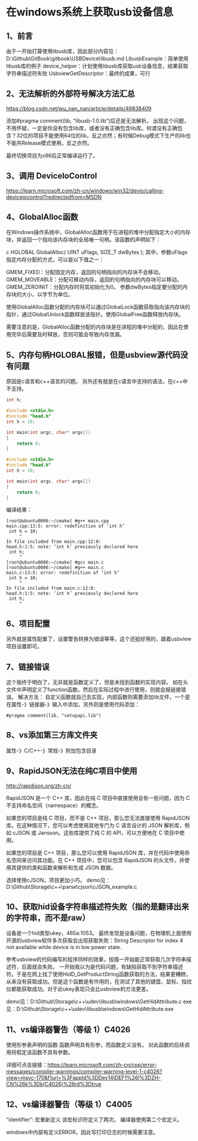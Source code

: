 # 在windows系统上获取usb设备信息

## 1、前言
由于一开始打算使用libusb库，因此部分内容见：D:\Github\GitBook\gitbook\USBDevice\libusb.md
LibusbExample：简单使用libusb库的例子
device_helper：计划使用libusb库获取usb设备信息，结果获取字符串描述符失败
UsbviewGetDescriptor：最终的成果，可行

## 2、无法解析的外部符号解决方法汇总
https://blog.csdn.net/wu_nan_nan/article/details/49838409

添加#pragma comment(lib, "libusb-1.0.lib")后还是无法解析。
出现这个问题，不用怀疑，一定是你没有包含lib库，或者没有正确包含lib库。何谓没有正确包含？32位的项目不能使用64位的lib，反之亦然；有时候Debug模式下生产的lib也不能共Release模式使用，反之亦然。

最终切换项目为x86后正常编译运行了。

## 3、调用 DeviceIoControl
https://learn.microsoft.com/zh-cn/windows/win32/devio/calling-deviceiocontrol?redirectedfrom=MSDN

## 4、GlobalAlloc函数
在Windows操作系统中，GlobalAlloc函数用于在进程的堆中分配指定大小的内存块，并返回一个指向该内存块的全局唯一句柄。该函数的声明如下：

c
HGLOBAL GlobalAlloc(
  UINT   uFlags,
  SIZE_T dwBytes
);
其中，参数uFlags指定内存分配的方式，可以是以下值之一：

GMEM_FIXED：分配固定内存，返回的句柄指向的内存块不会移动。
GMEM_MOVEABLE：分配可移动内存，返回的句柄指向的内存块可以移动。
GMEM_ZEROINIT：分配内存时将其初始化为0。
参数dwBytes指定要分配的内存块的大小，以字节为单位。

使用GlobalAlloc函数分配的内存块可以通过GlobalLock函数获取指向该内存块的指针，通过GlobalUnlock函数释放该指针。使用GlobalFree函数释放内存块。

需要注意的是，GlobalAlloc函数分配的内存块是在进程的堆中分配的，因此在使用完毕后需要及时释放，否则可能会导致内存泄漏。

## 5、内存句柄HGLOBAL报错，但是usbview源代码没有问题
原因是c语言和c++语言的问题。
另外还有就是在c语言中支持的语法，在c++中不支持。
```head.h
int h;
```

```main.cpp
#include <stdio.h>
#include "head.h"
int h = 10;

int main(int argc, char* argv[])
{
    return 0;
}
```

```main.c
#include <stdio.h>
#include "head.h"
int h = 10;

int main(int argc, char* argv[])
{
    return 0;
}
```

编译结果：
```
[root@ubuntu0006:~/cmake] #g++ main.cpp
main.cpp:13:5: error: redefinition of ‘int h’
 int h = 10;
     ^
In file included from main.cpp:12:0:
head.h:1:5: note: ‘int h’ previously declared here
 int h;
     ^
[root@ubuntu0006:~/cmake] #gcc main.c
[root@ubuntu0006:~/cmake] #g++ main.c
main.c:13:5: error: redefinition of ‘int h’
 int h = 10;
     ^
In file included from main.c:12:0:
head.h:1:5: note: ‘int h’ previously declared here
 int h;
     ^
```

## 6、项目配置
另外就是属性配置了，设置警告转换为错误等等，这个还挺好用的，跟着usbview项目设置即可。

## 7、链接错误
这个我终于明白了，无非就是函数定义了，但是未找到函数的实现内容。
如在头文件中声明定义了function函数，然后在实际过程中进行使用，则就会报链接错误。
解决方法：
自定义函数就自己去实现，内部函数则需要添加lib文件，一个是在属性-》链接器-》输入中添加，另外则是使用代码添加：
```
#pragma comment(lib, "setupapi.lib")
```

## 8、vs添加第三方库文件夹
属性-》C/C++-》常规-》附加包含目录

## 9、RapidJSON无法在纯C项目中使用
http://rapidjson.org/zh-cn/

RapidJSON 是一个 C++ 库，因此在纯 C 项目中直接使用会有一些问题，因为 C 不支持命名空间（namespace）的概念。

如果您的项目是纯 C 项目，而不是 C++ 项目，那么您无法直接使用 RapidJSON 库。在这种情况下，您可以考虑使用其他专门为 C 语言设计的 JSON 解析库，例如 cJSON 或 Jansson。这些库提供了纯 C 的 API，可以方便地在 C 项目中使用。

如果您的项目是 C++ 项目，那么您可以使用 RapidJSON 库，并在代码中使用命名空间来访问其功能。在 C++ 项目中，您可以包含 RapidJSON 的头文件，并使用其提供的类和函数来解析和生成 JSON 数据。

选择使用cJSON，项目更加小巧。
demo见：D:\Github\Storage\c++\parse\cjson\cJSON_example.c

## 10、获取hid设备字符串描述符失败（指的是翻译出来的字符串，而不是raw）
设备是一个hid类型ukey，465a:1053。
最终发现是设备问题，在物理机上面使用开源的usbview软件多次获取会出现获取失败：String Descriptor for index 4 not available while device is in low power state.

参考usbview的代码编写的程序同样的效果，拔插一开始能正常获取几次字符串描述符，后面就会失败。
一开始我以为是代码问题，有缺陷获取不到字符串描述符。于是在网上找了使用HidD_GetProductString函数获取的方法，结果更糟糕，从来没有获取成功。但是这个函数是有作用的，在测试了其他的键盘、鼠标、指纹仪都能获取成功。对于此ukey表现只会比usbview的方法更差。

demo见：D:\Github\Storage\c++\udev\libusb\windows\GetHidAttribute.c
exe见：D:\Github\Storage\c++\udev\libusb\windows\GetHidAttribute.exe

## 11、vs编译器警告（等级 1）C4026
使用形参表声明的函数
函数声明具有形参，而函数定义没有。 对此函数的后续调用将假定该函数不具有参数。

详细可点击链接：https://learn.microsoft.com/zh-cn/cpp/error-messages/compiler-warnings/compiler-warning-level-1-c4026?view=msvc-170&f1url=%3FappId%3DDev14IDEF1%26l%3DZH-CN%26k%3Dk(C4026)%26rd%3Dtrue

## 12、vs编译器警告（等级 1）C4005
“identifier”: 宏重新定义
该宏标识符定义了两次。 编译器使用第二个宏定义。

windows中内部有定义ERROR，因此写打印日志的时候需要注意。
